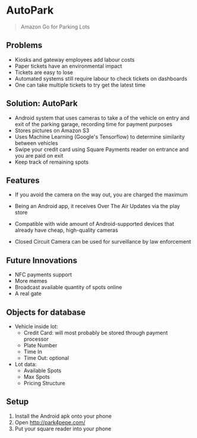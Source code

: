 # AutoPark

> Amazon Go for Parking Lots

## Problems

- Kiosks and gateway employees add labour costs
- Paper tickets have an environmental impact
- Tickets are easy to lose
- Automated systems still require labour to check tickets on dashboards
- One can take multiple tickets to try get the latest time

## Solution: AutoPark

- Android system that uses cameras to take a of the vehicle on entry and exit of the parking garage, recording time for payment purposes
- Stores pictures on Amazon S3
- Uses Machine Learning (Google's Tensorflow) to determine similarity between vehicles
- Swipe your credit card using Square Payments reader on entrance and you are paid on exit
- Keep track of remaining spots

## Features

- If you avoid the camera on the way out, you are charged the maximum


- Being an Android app, it receives Over The Air Updates via the play store
- Compatible with wide amount of Android-supported devices that already have cheap, high-quality cameras
- Closed Circuit Camera can be used for surveillance by law enforcement

## Future Innovations

- NFC payments support
- More memes
- Broadcast available quantity of spots online
- A real gate

## Objects for database

* Vehicle inside lot:
  * Credit Card: will most probably be stored through payment processor
  * Plate Number
  * Time In
  * Time Out: optional
* Lot data:
  * Available Spots
  * Max Spots
  * Pricing Structure

## Setup

1. Install the Android apk onto your phone
2. Open http://park4pepe.com/
3. Put your square reader into your phone

